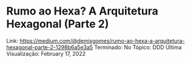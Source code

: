 # Rumo ao Hexa? A Arquitetura Hexagonal (Parte 2)

Link: https://medium.com/@demisgomes/rumo-ao-hexa-a-arquitetura-hexagonal-parte-2-1298b6a5e3a5
Terminado: No
Tópico: DDD
Última Visualização: February 17, 2022